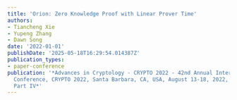 ```yaml
---
title: 'Orion: Zero Knowledge Proof with Linear Prover Time'
authors:
- Tiancheng Xie
- Yupeng Zhang
- Dawn Song
date: '2022-01-01'
publishDate: '2025-05-18T16:29:54.014387Z'
publication_types:
- paper-conference
publication: '*Advances in Cryptology - CRYPTO 2022 - 42nd Annual International Cryptology
  Conference, CRYPTO 2022, Santa Barbara, CA, USA, August 13-18, 2022, Proceedings,
  Part IV*'
---
```

